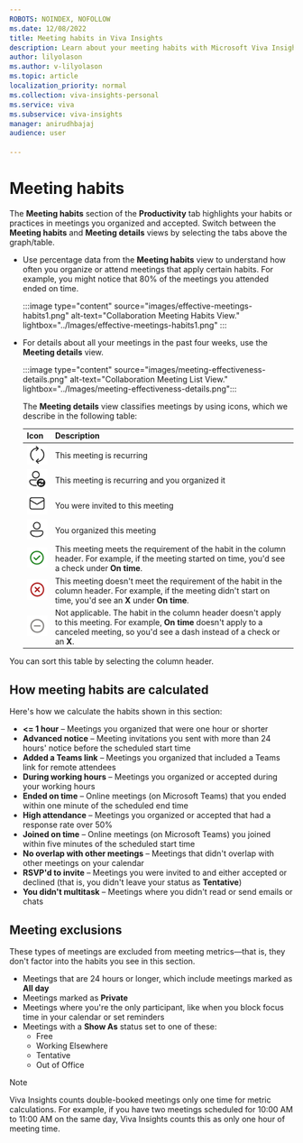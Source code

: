 ```yaml
---
ROBOTS: NOINDEX, NOFOLLOW
ms.date: 12/08/2022
title: Meeting habits in Viva Insights  
description: Learn about your meeting habits with Microsoft Viva Insights
author: lilyolason
ms.author: v-lilyolason
ms.topic: article
localization_priority: normal 
ms.collection: viva-insights-personal
ms.service: viva
ms.subservice: viva-insights
manager: anirudhbajaj
audience: user

---
```


# Meeting habits

The **Meeting habits** section of the **Productivity** tab highlights your habits or practices in meetings you organized and accepted. Switch between the **Meeting habits** and **Meeting details** views by selecting the tabs above the graph/table.

* Use percentage data from the **Meeting habits** view to understand how often you organize or attend meetings that apply certain habits. For example, you might notice that 80% of the meetings you attended ended on time. 

    :::image type="content" source="images/effective-meetings-habits1.png" alt-text="Collaboration Meeting Habits View." lightbox="../Images/effective-meetings-habits1.png" :::

* For details about all your meetings in the past four weeks, use the **Meeting details** view.
    

    :::image type="content" source="images/meeting-effectiveness-details.png" alt-text="Collaboration Meeting List View." lightbox="../Images/meeting-effectiveness-details.png":::

    The **Meeting details** view classifies meetings by using icons, which we describe in the following table:

   |Icon|Description |
   |--|---|
   |![recur icon.](images/me-icon-recurring-invited.png) |  This meeting is recurring |
   |![recur, organized by you icon.](images/me-icon-recurring-by-you.png)|This meeting is recurring and you organized it
   |![Invited icon.](images/me-icon-invited.png)|You were invited to this meeting
    |![Organized icon](images/me-icon-organized-you.png)| You organized this meeting
   | ![check mark icon.](images/me-icon-yes.png)| This meeting meets the requirement of the habit in the column header. For example, if the meeting started on time, you'd see a check under **On time**. |
   |![X icon.](images/me-icon-no.png) |This meeting doesn't meet the requirement of the habit in the column header. For example, if the meeting didn't start on time, you'd see an **X** under **On time**. |
   |![dash icon.](images/me-icon-na.png) |Not applicable. The  habit in the column header doesn't apply to this meeting. For example, **On time** doesn't apply to a canceled meeting, so you'd see a dash instead of a check or an **X**. |

You can sort this table by selecting the column header.

## How meeting habits are calculated

Here's how we calculate the habits shown in this section:

* **<= 1 hour** – Meetings you organized that were one hour or shorter
* **Advanced notice** – Meeting invitations you sent with more than 24 hours' notice before the scheduled start time
* **Added a Teams link** – Meetings you organized that included a Teams link for remote attendees
* **During working hours** – Meetings you organized or accepted during your working hours
* **Ended on time** – Online meetings (on Microsoft Teams) that you ended within one minute of the scheduled end time
* **High attendance** – Meetings you organized or accepted that had a response rate over 50%
* **Joined on time** – Online meetings (on Microsoft Teams) you joined within five minutes of the scheduled start time
* **No overlap with other meetings** – Meetings that didn't overlap with other meetings on your calendar
* **RSVP'd to invite** – Meetings you were invited to and either accepted or declined (that is, you didn't leave your status as **Tentative**)
* **You didn't multitask** – Meetings where you didn't read or send emails or chats

## Meeting exclusions

These types of meetings are excluded from meeting metrics—that is, they don't factor into the habits you see in this section.

* Meetings that are 24 hours or longer, which include meetings marked as **All day** 
* Meetings marked as **Private**
* Meetings where you're the only participant, like when you block focus time in your calendar or set reminders
* Meetings with a **Show As** status set to one of these:
    * Free
    * Working Elsewhere
    * Tentative
    * Out of Office

>[!Note]
>Viva Insights counts double-booked meetings only one time for metric calculations. For example, if you have two meetings scheduled for 10:00 AM to 11:00 AM on the same day, Viva Insights counts this as only one hour of meeting time.




